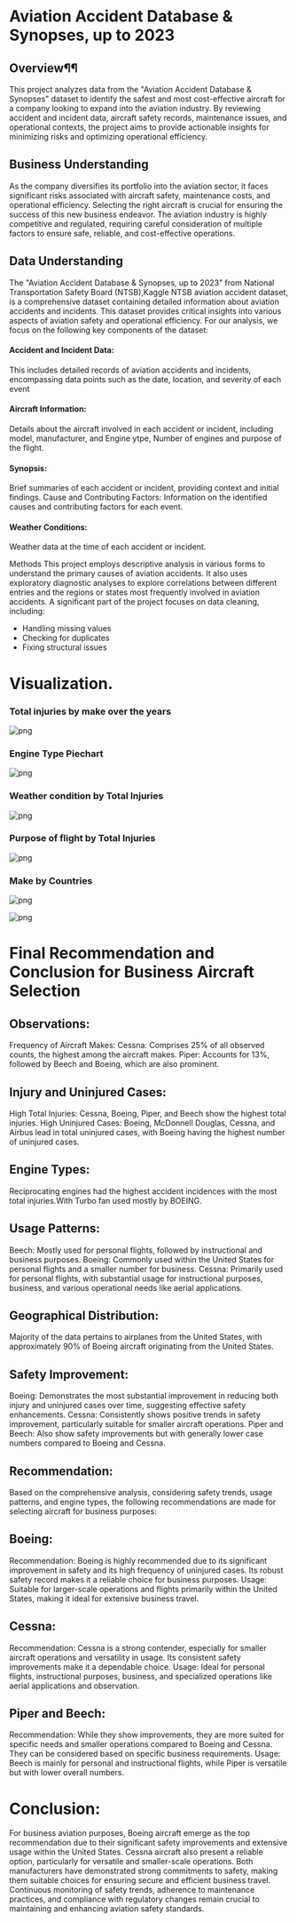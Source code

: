 # Aviation Accident Database & Synopses, up to 2023

## Overview¶¶
This project analyzes data from the "Aviation Accident Database & Synopses" dataset to identify the safest and most cost-effective aircraft for a company looking to expand into the aviation industry. By reviewing accident and incident data, aircraft safety records, maintenance issues, and operational contexts, the project aims to provide actionable insights for minimizing risks and optimizing operational efficiency.

## Business Understanding
As the company diversifies its portfolio into the aviation sector, it faces significant risks associated with aircraft safety, maintenance costs, and operational efficiency. Selecting the right aircraft is crucial for ensuring the success of this new business endeavor. The aviation industry is highly competitive and regulated, requiring careful consideration of multiple factors to ensure safe, reliable, and cost-effective operations.

## Data Understanding
The "Aviation Accident Database & Synopses, up to 2023" from National Transportation Safety Board (NTSB),Kaggle NTSB aviation accident dataset, is a comprehensive dataset containing detailed information about aviation accidents and incidents. This dataset provides critical insights into various aspects of aviation safety and operational efficiency. For our analysis, we focus on the following key components of the dataset:

#### Accident and Incident Data: 
This includes detailed records of aviation accidents and incidents, encompassing data points such as the date, location, and severity of each event

#### Aircraft Information:
Details about the aircraft involved in each accident or incident, including model, manufacturer, and Engine ytpe, Number of engines and purpose of the flight.

#### Synopsis:
Brief summaries of each accident or incident, providing context and initial findings. Cause and Contributing Factors: Information on the identified causes and contributing factors for each event.

#### Weather Conditions:
Weather data at the time of each accident or incident.

Methods
This project employs descriptive analysis in various forms to understand the primary causes of aviation accidents. It also uses exploratory diagnostic analyses to explore correlations between different entries and the regions or states most frequently involved in aviation accidents. A significant part of the project focuses on data cleaning, including:

- Handling missing values
- Checking for duplicates
- Fixing structural issues


# Visualization.

### Total injuries by make over the years
![png](output_64_2.png)


### Engine Type Piechart 
![png](output_69_0.png)


### Weather condition by Total Injuries
![png](output_74_0.png)

### Purpose of flight by Total Injuries
![png](output_78_0.png)

### Make by Countries
![png](output_81_0.png)


![png](output_83_1.png)



# Final Recommendation and Conclusion for Business Aircraft Selection
## Observations:
Frequency of Aircraft Makes:
Cessna: Comprises 25% of all observed counts, the highest among the aircraft makes. Piper: Accounts for 13%, followed by Beech and Boeing, which are also prominent.

## Injury and Uninjured Cases:
High Total Injuries: Cessna, Boeing, Piper, and Beech show the highest total injuries. High Uninjured Cases: Boeing, McDonnell Douglas, Cessna, and Airbus lead in total uninjured cases, with Boeing having the highest number of uninjured cases.

## Engine Types:
Reciprocating engines had the highest accident incidences with the most total injuries.With Turbo fan used mostly by BOEING.

## Usage Patterns:
Beech: Mostly used for personal flights, followed by instructional and business purposes. Boeing: Commonly used within the United States for personal flights and a smaller number for business. Cessna: Primarily used for personal flights, with substantial usage for instructional purposes, business, and various operational needs like aerial applications.

## Geographical Distribution:
Majority of the data pertains to airplanes from the United States, with approximately 90% of Boeing aircraft originating from the United States.

## Safety Improvement:
Boeing: Demonstrates the most substantial improvement in reducing both injury and uninjured cases over time, suggesting effective safety enhancements. Cessna: Consistently shows positive trends in safety improvement, particularly suitable for smaller aircraft operations. Piper and Beech: Also show safety improvements but with generally lower case numbers compared to Boeing and Cessna.

## Recommendation:
Based on the comprehensive analysis, considering safety trends, usage patterns, and engine types, the following recommendations are made for selecting aircraft for business purposes:

## Boeing:
Recommendation: Boeing is highly recommended due to its significant improvement in safety and its high frequency of uninjured cases. Its robust safety record makes it a reliable choice for business purposes. Usage: Suitable for larger-scale operations and flights primarily within the United States, making it ideal for extensive business travel.

## Cessna:
Recommendation: Cessna is a strong contender, especially for smaller aircraft operations and versatility in usage. Its consistent safety improvements make it a dependable choice. Usage: Ideal for personal flights, instructional purposes, business, and specialized operations like aerial applications and observation.

## Piper and Beech:
Recommendation: While they show improvements, they are more suited for specific needs and smaller operations compared to Boeing and Cessna. They can be considered based on specific business requirements. Usage: Beech is mainly for personal and instructional flights, while Piper is versatile but with lower overall numbers.

# Conclusion:
For business aviation purposes, Boeing aircraft emerge as the top recommendation due to their significant safety improvements and extensive usage within the United States. Cessna aircraft also present a reliable option, particularly for versatile and smaller-scale operations. Both manufacturers have demonstrated strong commitments to safety, making them suitable choices for ensuring secure and efficient business travel. Continuous monitoring of safety trends, adherence to maintenance practices, and compliance with regulatory changes remain crucial to maintaining and enhancing aviation safety standards.





